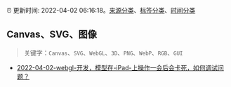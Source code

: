 :alarm_clock: 更新时间: 2022-04-02 06:16:18。[来源分类](../README.md)、[标签分类](../TAGS.md)、[时间分类](../TIMELINE.md)

## Canvas、SVG、图像


> 关键字：`Canvas`、`SVG`、`WebGL`、`3D`、`PNG`、`WebP`、`RGB`、`GUI`



- [2022-04-02-webgl-开发，模型在-iPad-上操作一会后会卡死，如何调试问题？](https://www.v2ex.com/t/844536) 